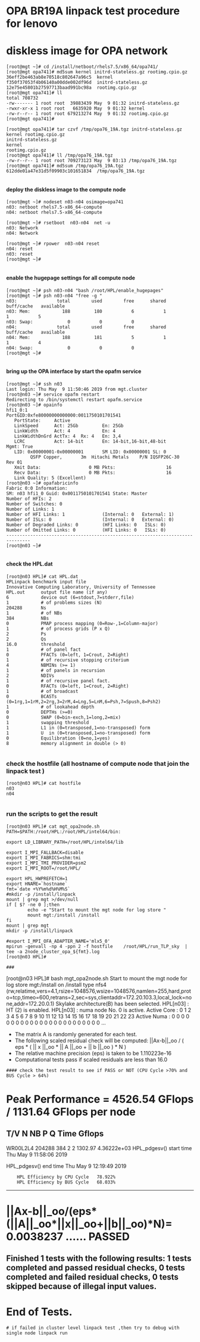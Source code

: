 # OPA BR19A linpack test procedure for lenovo
#
# diskless image for OPA network 
```
[root@mgt ~]# cd /install/netboot/rhels7.5/x86_64/opa741/
[root@mgt opa741]# md5sum kernel initrd-stateless.gz rootimg.cpio.gz
36eff2be463ab8e70518c802647a96c5  kernel
f350f37053f4b06140a00dde002df96d  initrd-stateless.gz
12e75e45801b27597713baad991bc98a  rootimg.cpio.gz
[root@mgt opa741]# ll
total 708732
-rw------- 1 root root  39883439 May  9 01:32 initrd-stateless.gz
-rwxr-xr-x 1 root root   6635920 May  9 01:32 kernel
-rw-r--r-- 1 root root 679213274 May  9 01:32 rootimg.cpio.gz
[root@mgt opa741]#

[root@mgt opa741]# tar czvf /tmp/opa76_19A.tgz initrd-stateless.gz kernel rootimg.cpio.gz
initrd-stateless.gz
kernel
rootimg.cpio.gz
[root@mgt opa741]# ll /tmp/opa76_19A.tgz
-rw-r--r-- 1 root root 709273123 May  9 03:13 /tmp/opa76_19A.tgz
[root@mgt opa741]# md5sum /tmp/opa76_19A.tgz
612dde01a47e31d5f09903c101651834  /tmp/opa76_19A.tgz


```
#### deploy the diskless image to the compute node 
```
[root@mgt ~]# nodeset n03-n04 osimage=opa741
n03: netboot rhels7.5-x86_64-compute
n04: netboot rhels7.5-x86_64-compute

[root@mgt ~]# rsetboot  n03-n04  net -u
n03: Network
n04: Network

[root@mgt ~]# rpower  n03-n04 reset
n04: reset
n03: reset
[root@mgt ~]#


```
#### enable the hugepage settings for all compute node 
```
[root@mgt ~]# psh n03-n04 "bash /root/HPL/enable_hugepages"
[root@mgt ~]# psh n03-n04 "free -g "
n03:               total        used        free      shared  buff/cache   available
n03: Mem:            188         180           6           1           1           5
n03: Swap:             0           0           0
n04:               total        used        free      shared  buff/cache   available
n04: Mem:            188         181           5           1           1           4
n04: Swap:             0           0           0
[root@mgt ~]#


```

#### bring up the OPA interface by start the opafm service 
```
[root@mgt ~]# ssh n03
Last login: Thu May  9 11:50:46 2019 from mgt.cluster
[root@n03 ~]# service opafm restart
Redirecting to /bin/systemctl restart opafm.service
[root@n03 ~]# opainfo
hfi1_0:1                           PortGID:0xfe80000000000000:0011750101701541
   PortState:     Active
   LinkSpeed      Act: 25Gb         En: 25Gb
   LinkWidth      Act: 4            En: 4
   LinkWidthDnGrd ActTx: 4  Rx: 4   En: 3,4
   LCRC           Act: 14-bit       En: 14-bit,16-bit,48-bit       Mgmt: True
   LID: 0x00000001-0x00000001       SM LID: 0x00000001 SL: 0
         QSFP Copper,       3m  Hitachi Metals    P/N IQSFP26C-30       Rev 01
   Xmit Data:                  0 MB Pkts:                   16
   Recv Data:                  0 MB Pkts:                   16
   Link Quality: 5 (Excellent)
[root@n03 ~]# opafabricinfo
Fabric 0:0 Information:
SM: n03 hfi1_0 Guid: 0x0011750101701541 State: Master
Number of HFIs: 2
Number of Switches: 0
Number of Links: 1
Number of HFI Links: 1              (Internal: 0   External: 1)
Number of ISLs: 0                   (Internal: 0   External: 0)
Number of Degraded Links: 0         (HFI Links: 0   ISLs: 0)
Number of Omitted Links: 0          (HFI Links: 0   ISLs: 0)
-------------------------------------------------------------------------------
[root@n03 ~]#


```

#### check the HPL.dat 
```
[root@n03 HPL]# cat HPL.dat
HPLinpack benchmark input file
Innovative Computing Laboratory, University of Tennessee
HPL.out      output file name (if any)
6            device out (6=stdout,7=stderr,file)
1            # of problems sizes (N)
204288       Ns
1            # of NBs
384          NBs
0            PMAP process mapping (0=Row-,1=Column-major)
1            # of process grids (P x Q)
2            Ps
2            Qs
16.0         threshold
1            # of panel fact
0            PFACTs (0=left, 1=Crout, 2=Right)
1            # of recursive stopping criterium
4            NBMINs (>= 1)
1            # of panels in recursion
2            NDIVs
1            # of recursive panel fact.
0            RFACTs (0=left, 1=Crout, 2=Right)
1            # of broadcast
0            BCASTs (0=1rg,1=1rM,2=2rg,3=2rM,4=Lng,5=LnM,6=Psh,7=Spush,8=Psh2)
1            # of lookahead depth
0            DEPTHs (>=0)
0            SWAP (0=bin-exch,1=long,2=mix)
1            swapping threshold
1            L1 in (0=transposed,1=no-transposed) form
1            U  in (0=transposed,1=no-transposed) form
0            Equilibration (0=no,1=yes)
8            memory alignment in double (> 0)


``` 
### check the hostfile (all hostname of compute node that join the linpack test )
```
[root@n03 HPL]# cat hostfile
n03
n04


```
### run the scripts to get the result 

```
[root@n03 HPL]# cat mgt_opa2node.sh
PATH=$PATH:/root/HPL:/root/HPL/intel64/bin:

export LD_LIBRARY_PATH=/root/HPL/intel64/lib

export I_MPI_FALLBACK=disable
export I_MPI_FABRICS=shm:tmi
export I_MPI_TMI_PROVIDER=psm2
export I_MPI_ROOT=/root/HPL/

export HPL_HWPREFETCH=1
export HNAME=`hostname`
fmt=`date +%Y%m%d%H%M%S`
#mkdir -p /install/linpack
mount | grep mgt >/dev/null
if [ $? -ne 0 ];then
        echo -e "Start to mount the mgt node for log store "
        mount mgt:/install /install
fi
mount | grep mgt
mkdir -p /install/linpack

#export I_MPI_OFA_ADAPTER_NAME='mlx5_0'
mpirun -genvall -np 4 -ppn 2 -f hostfile    /root/HPL/run_TLP_sky  | tee -a 2node_cluster_opa_${fmt}.log
[root@n03 HPL]#

### 
```
[root@n03 HPL]# bash mgt_opa2node.sh
Start to mount the mgt node for log store
mgt:/install on /install type nfs4 (rw,relatime,vers=4.1,rsize=1048576,wsize=1048576,namlen=255,hard,proto=tcp,timeo=600,retrans=2,sec=sys,clientaddr=172.20.103.3,local_lock=none,addr=172.20.0.1)
Skylake architecture(B) has been selected.
HPL[n03] : HT (2) is enabled.
HPL[n03] : numa node No.  0 is active.
Active Core :    0   1   2   3   4   5   6   7   8   9  10  11  12  13  14  15  16  17  18  19  20  21  22  23
Active Numa :    0   0   0   0   0   0   0   0   0   0   0   0   0   0   0   0   0   0   0   0   0   0   0   0
...

- The matrix A is randomly generated for each test.
- The following scaled residual check will be computed:
      ||Ax-b||_oo / ( eps * ( || x ||_oo * || A ||_oo + || b ||_oo ) * N )
- The relative machine precision (eps) is taken to be               1.110223e-16
- Computational tests pass if scaled residuals are less than                16.0



```
#### check the test result to see if PASS or NOT (CPU Cycle >70% and BUS Cycle > 64%)
```
Peak Performance =    4526.54 GFlops /  1131.64 GFlops per node
================================================================================
T/V                N    NB     P     Q               Time                 Gflops
--------------------------------------------------------------------------------
WR00L2L4      204288   384     2     2            1302.97            4.36222e+03
HPL_pdgesv() start time Thu May  9 11:58:06 2019

HPL_pdgesv() end time   Thu May  9 12:19:49 2019

        HPL Efficiency by CPU Cycle   78.922%
        HPL Efficiency by BUS Cycle   68.033%
--------------------------------------------------------------------------------
||Ax-b||_oo/(eps*(||A||_oo*||x||_oo+||b||_oo)*N)=        0.0038237 ...... PASSED
================================================================================

Finished      1 tests with the following results:
              1 tests completed and passed residual checks,
              0 tests completed and failed residual checks,
              0 tests skipped because of illegal input values.
--------------------------------------------------------------------------------

End of Tests.
================================================================================



```
# if failed in cluster level linpack test ,then try to debug with single node linpack run 
